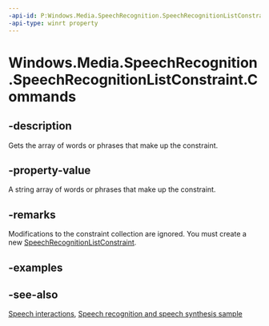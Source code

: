 ```yaml
---
-api-id: P:Windows.Media.SpeechRecognition.SpeechRecognitionListConstraint.Commands
-api-type: winrt property
---
```


<!-- Property syntax
public Windows.Foundation.Collections.IVector<string> Commands { get; }
-->

# Windows.Media.SpeechRecognition.SpeechRecognitionListConstraint.Commands

## -description
Gets the array of words or phrases that make up the constraint.

## -property-value
A string array of words or phrases that make up the constraint.

## -remarks
Modifications to the constraint collection are ignored. You must create a new [SpeechRecognitionListConstraint](speechrecognitionlistconstraint.md).

## -examples

## -see-also
[Speech interactions](https://docs.microsoft.com/windows/uwp/input-and-devices/speech-interactions), [Speech recognition and speech synthesis sample](https://github.com/Microsoft/Windows-universal-samples/tree/master/Samples/SpeechRecognitionAndSynthesis)
